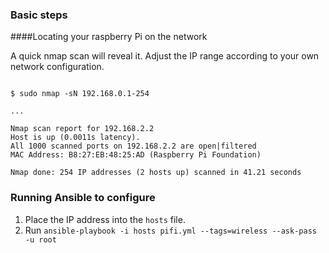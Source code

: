 

### Basic steps

####Locating your raspberry Pi on the network

A quick nmap scan will reveal it. Adjust the IP range according to your own network configuration. 

```

$ sudo nmap -sN 192.168.0.1-254

...

Nmap scan report for 192.168.2.2
Host is up (0.0011s latency).
All 1000 scanned ports on 192.168.2.2 are open|filtered
MAC Address: B8:27:EB:48:25:AD (Raspberry Pi Foundation)

Nmap done: 254 IP addresses (2 hosts up) scanned in 41.21 seconds
```

### Running Ansible to configure

1. Place the IP address into the `hosts` file.
2. Run `ansible-playbook -i hosts pifi.yml --tags=wireless --ask-pass -u root`